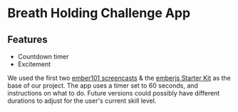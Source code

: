 # Breath Holding Challenge App

## Features
* Countdown timer
* Excitement

We used the first two [ember101 screencasts](http://ember101.com/) & the [emberjs Starter Kit](http://emberjs.com/) as the base of our project. The app uses a timer set to 60 seconds, and instructions on what to do. Future versions could possibly have different durations to adjust for the user's current skill level.